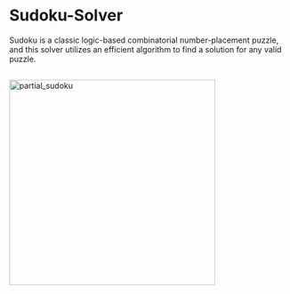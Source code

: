 # Sudoku-Solver
Sudoku is a classic logic-based combinatorial number-placement puzzle, and this solver utilizes an efficient algorithm to find a solution for any valid puzzle.


##
<img width="370" alt="partial_sudoku" src="https://github.com/NicholasTerek/Sudoku-Solver/assets/139080309/bc434eeb-929d-4d47-86b8-7f9e00fa7ab9">
